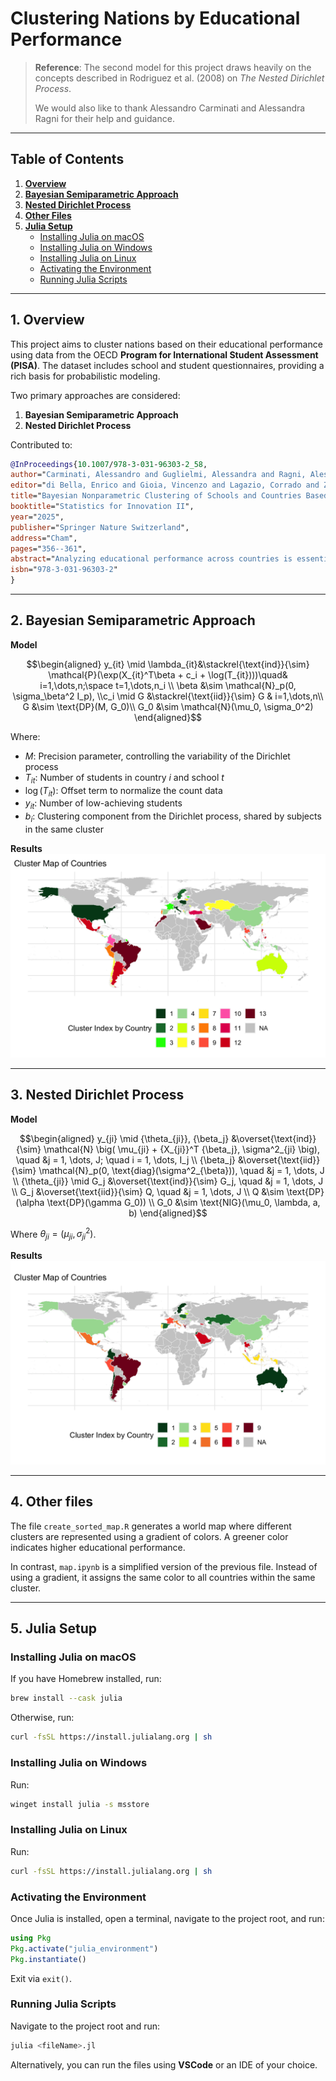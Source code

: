 # Clustering Nations by Educational Performance  

> **Reference**: The second model for this project draws heavily on the concepts described in Rodriguez et al. (2008) on _The Nested Dirichlet Process_.
>
> We would also like to thank Alessandro Carminati and Alessandra Ragni for their help and guidance.
---

## Table of Contents  

1. [**Overview**](#1-overview)  
2. [**Bayesian Semiparametric Approach**](#2-bayesian-semiparametric-approach)  
3. [**Nested Dirichlet Process**](#3-nested-dirichlet-process)
4. [**Other Files**](#4-other-files)
5. [**Julia Setup**](#5-julia-setup)  
    - [Installing Julia on macOS](#installing-julia-on-macos)  
    - [Installing Julia on Windows](#installing-julia-on-windows)  
    - [Installing Julia on Linux](#installing-julia-on-linux)  
    - [Activating the Environment](#activating-the-environment)  
    - [Running Julia Scripts](#running-julia-scripts)  

---

## 1. Overview  

This project aims to cluster nations based on their educational performance using data from the OECD **Program for International Student Assessment (PISA)**. The dataset includes school and student questionnaires, providing a rich basis for probabilistic modeling.  

Two primary approaches are considered:  

1. **Bayesian Semiparametric Approach**
2. **Nested Dirichlet Process**

Contributed to:
```bibtex
@InProceedings{10.1007/978-3-031-96303-2_58,
author="Carminati, Alessandro and Guglielmi, Alessandra and Ragni, Alessandra",
editor="di Bella, Enrico and Gioia, Vincenzo and Lagazio, Corrado and Zaccarin, Susanna",
title="Bayesian Nonparametric Clustering of Schools and Countries Based on Mathematics Proficiency",
booktitle="Statistics for Innovation II",
year="2025",
publisher="Springer Nature Switzerland",
address="Cham",
pages="356--361",
abstract="Analyzing educational performance across countries is essential for understanding the strengths and weaknesses of different school systems, ultimately leading to their improvement. In this paper, we analyze data from the Programme for International Student Assessment's 2018 survey to cluster countries and schools based on students' mathematical proficiency within schools. We adopt a Bayesian nonparametric model-based clustering approach, specifically the nested Dirichlet process mixture model, which allows for incorporating school-specific covariates and clustering at both the school and country levels. Our findings reveal patterns in educational outcomes that can inform targeted policy interventions.",
isbn="978-3-031-96303-2"
}
```

---

## 2. Bayesian Semiparametric Approach  

**Model**  
```math
\begin{aligned}
y_{it} \mid \lambda_{it}&\stackrel{\text{ind}}{\sim} \mathcal{P}(\exp(X_{it}^T\beta + c_i + \log(T_{it})))\quad& i=1,\dots,n;\space t=1,\dots,n_i \\
\beta &\sim \mathcal{N}_p(0, \sigma_\beta^2 I_p), \\c_i \mid G &\stackrel{\text{iid}}{\sim} G & i=1,\dots,n\\
G &\sim \text{DP}(M, G_0)\\
G_0 &\sim \mathcal{N}(\mu_0, \sigma_0^2)
\end{aligned}
```
Where:  
- $M$: Precision parameter, controlling the variability of the Dirichlet process  
- $T_{it}$: Number of students in country *i* and school *t*  
- $\log(T_{it})$: Offset term to normalize the count data  
- $y_{it}$: Number of low-achieving students  
- $b_i$: Clustering component from the Dirichlet process, shared by subjects in the same cluster

**Results**
![Clustering results from the first model](semi_parametric_approach/map_2.png)


---

## 3. Nested Dirichlet Process  

**Model**  
```math
\begin{aligned}
    y_{ji} \mid {\theta_{ji}}, {\beta_j} &\overset{\text{ind}}{\sim} \mathcal{N} \big( \mu_{ji} + {X_{ji}}^T {\beta_j}, \sigma^2_{ji} \big), \quad &j = 1, \dots, J; \quad i = 1, \dots, I_j \\
    {\beta_j} &\overset{\text{iid}}{\sim} \mathcal{N}_p(0, \text{diag}(\sigma^2_{\beta})), \quad &j = 1, \dots, J \\
    {\theta_{ji}} \mid G_j &\overset{\text{ind}}{\sim} G_j, \quad &j = 1, \dots, J \\
    G_j &\overset{\text{iid}}{\sim} Q, \quad &j = 1, \dots, J \\
    Q &\sim \text{DP}(\alpha \text{DP}(\gamma G_0)) \\
    G_0 &\sim \text{NIG}(\mu_0, \lambda, a, b)
\end{aligned}
```
Where ${\theta_{ji}} = (\mu_{ji}, \sigma^2_{ji})$.

**Results**
![Clustering results from the second model](nested_dirichlet/map.png)

---

## 4. Other files

The file `create_sorted_map.R` generates a world map where different clusters are represented using a gradient of colors. A greener color indicates higher educational performance.

In contrast, `map.ipynb` is a simplified version of the previous file. Instead of using a gradient, it assigns the same color to all countries within the same cluster.

---

## 5. Julia Setup  

### Installing Julia on macOS  

If you have Homebrew installed, run:  
```bash
brew install --cask julia
```
Otherwise, run:  
```bash
curl -fsSL https://install.julialang.org | sh
```

### Installing Julia on Windows  

Run:  
```bash
winget install julia -s msstore
```

### Installing Julia on Linux  

Run:  
```bash
curl -fsSL https://install.julialang.org | sh
```

### Activating the Environment  

Once Julia is installed, open a terminal, navigate to the project root, and run:  
```julia
using Pkg
Pkg.activate("julia_environment")
Pkg.instantiate()
```
Exit via `exit()`.  

### Running Julia Scripts  

Navigate to the project root and run:  
```bash
julia <fileName>.jl
```
Alternatively, you can run the files using **VSCode** or an IDE of your choice.  

